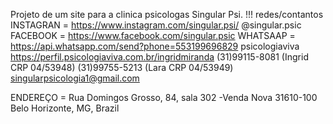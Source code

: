 Projeto de um site para a clinica psicologas Singular Psi. !!! 
redes/contantos
INSTAGRAN = https://www.instagram.com/singular.psi/ @singular.psic 
FACEBOOK = https://www.facebook.com/singular.psic
WHATSAAP = https://api.whatsapp.com/send?phone=553199696829
psicologiaviva https://perfil.psicologiaviva.com.br/ingridmiranda
(31)99115-8081 (Ingrid CRP 04/53948)
(31)99755-5213 (Lara CRP 04/53949) 
singularpsicologia1@gmail.com

ENDEREÇO = Rua Domingos Grosso, 84, sala 302 -Venda Nova 31610-100 Belo Horizonte, MG, Brazil

